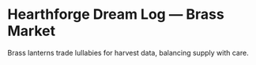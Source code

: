 # Hearthforge Dream Log — Brass Market

Brass lanterns trade lullabies for harvest data, balancing supply with care.
